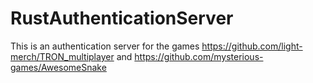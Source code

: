 # RustAuthenticationServer
This is an authentication server for the games https://github.com/light-merch/TRON_multiplayer and https://github.com/mysterious-games/AwesomeSnake
